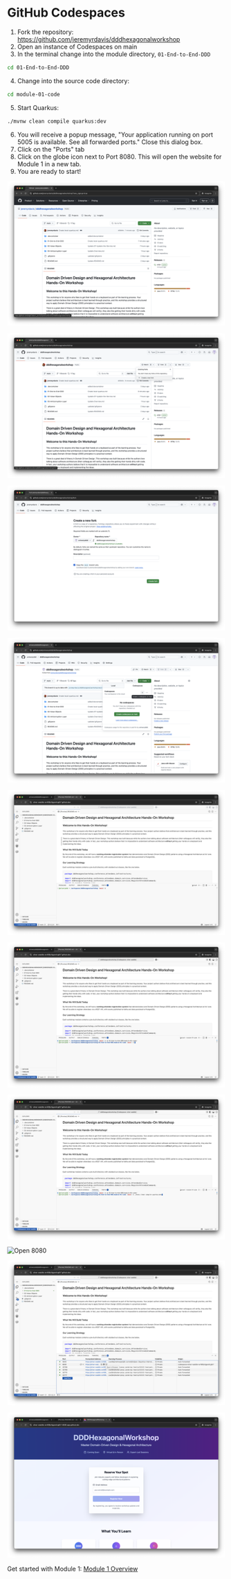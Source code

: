 # GitHub Codespaces

1. Fork the repository: https://github.com/jeremyrdavis/dddhexagonalworkshop
2. Open an instance of Codespaces on main
3. In the terminal change into the module directory, `01-End-to-End-DDD`

```bash
cd 01-End-to-End-DDD
```

4. Change into the source code directory:

```bash
cd module-01-code
```

5. Start Quarkus:

```bash
./mvnw clean compile quarkus:dev
```

6. You will receive a popup message, "Your application running on port 5005 is available. See all forwarded ports."  Close this dialog box.
7. Click on the "Ports" tab
8. Click on the globe icon next to Port 8080.  This will open the website for Module 1 in a new tab.
9. You are ready to start!

![Fork the repo](assets/codespaces-01.png)

![Open Codespaces](assets/codespaces-02.png)

![Change directories](assets/codespaces-03.png)

![Change directories](assets/codespaces-04.png)

![Start Quarkus](assets/codespaces-05.png)

![Ignore the popup](assets/codespaces-06.png)

![Click on Ports tab](assets/codespaces-07.png)

![Open 8080](assets/codespaces-08.png)

![View the web page](assets/codespaces-09.png)

![Fork the repo](assets/codespaces-10.png)

Get started with Module 1: [Module 1 Overview](01-End-to-End-DDD/Overview.md)

